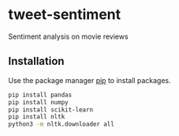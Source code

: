 # tweet-sentiment
Sentiment analysis on movie reviews

## Installation

Use the package manager [pip](https://pip.pypa.io/en/stable/) to install packages.

```bash
pip install pandas
pip install numpy
pip install scikit-learn
pip install nltk
python3 -m nltk.downloader all
```